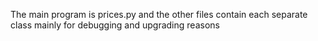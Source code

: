 The main program is prices.py and the other files contain each separate class mainly for debugging and upgrading reasons
